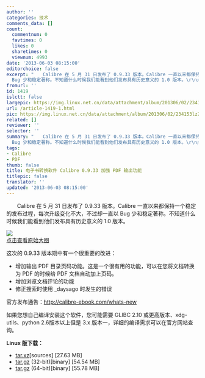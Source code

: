 ```yaml
---
author: ''
categories: 技术
comments_data: []
count:
  commentnum: 0
  favtimes: 0
  likes: 0
  sharetimes: 0
  viewnum: 4993
date: '2013-06-03 08:15:00'
editorchoice: false
excerpt: "　　Calibre 在 5 月 31 日发布了 0.9.33 版本。Calibre 一直以来都保持一个稳定的发布过程，每次升级变化不大，不过却一直以
  Bug 少和稳定著称。不知道什么时候我们能看到他们发布具有历史意义的 1.0 版本。\r\n点击查 ..."
fromurl: ''
id: 1419
islctt: false
largepic: https://img.linux.net.cn/data/attachment/album/201306/02/234153lz2wlxpckkjgecwz.jpg
url: /article-1419-1.html
pic: https://img.linux.net.cn/data/attachment/album/201306/02/234153lz2wlxpckkjgecwz.jpg.thumb.jpg
related: []
reviewer: ''
selector: ''
summary: "　　Calibre 在 5 月 31 日发布了 0.9.33 版本。Calibre 一直以来都保持一个稳定的发布过程，每次升级变化不大，不过却一直以
  Bug 少和稳定著称。不知道什么时候我们能看到他们发布具有历史意义的 1.0 版本。\r\n点击查 ..."
tags:
- Calibre
- PDF
thumb: false
title: 电子书转换软件 Calibre 0.9.33 加强 PDF 输出功能
titlepic: false
translator: ''
updated: '2013-06-03 08:15:00'
---
```


　　Calibre 在 5 月 31 日发布了 0.9.33 版本。Calibre 一直以来都保持一个稳定的发布过程，每次升级变化不大，不过却一直以 Bug 少和稳定著称。不知道什么时候我们能看到他们发布具有历史意义的 1.0 版本。


[![](https://img.linux.net.cn/data/attachment/album/201306/02/234153lz2wlxpckkjgecwz.jpg)  
点击查看原始大图](https://img.linux.net.cnhttps://img.linux.net.cn/data/attachment/album/201306/02/234153lz2wlxpckkjgecwz.jpg)


这次的 0.9.33 版本期中有一个很重要的改进：


* 增加输出 PDF 目录页码功能。这是一个很有用的功能，可以在您将文档转换为 PDF 的时候给 PDF 文档自动加上页码。
* 增加浏览文档评论的功能
* 修正搜索时使用 \_daysago 时发生的错误


官方发布通告：<http://calibre-ebook.com/whats-new>


如果您想自己编译安装这个软件，您可能需要 GLIBC 2.10 或更高版本、xdg-utils、python 2.6版本以上但是 3.x 版本一，详细的编译需求可以在官方网站查询。


**Linux 版下载：**


* [tar.xz](http://sourceforge.net/projects/calibre/files/0.9.33/calibre-0.9.33.tar.xz/download)[sources] [27.63 MB]
* [tar.gz](http://sourceforge.net/projects/calibre/files/0.9.33/calibre-0.9.33-i686.tar.bz2/download) (32-bit)[binary] [54.54 MB]
* [tar.gz](http://sourceforge.net/projects/calibre/files/0.9.33/calibre-0.9.33-x86_64.tar.bz2/download) (64-bit)[binary] [55.78 MB]